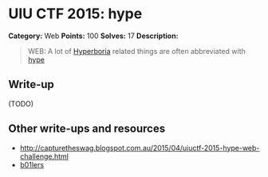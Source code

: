 # UIU CTF 2015: hype

**Category:** Web
**Points:** 100
**Solves:** 17
**Description:**

> WEB: A lot of [Hyperboria](http://a050032a39d870de1be70314b90d0917.tk/) related things are often abbreviated with [hype](https://www.youtube.com/watch?v=B3vkL1nxQDI)

## Write-up

(TODO)

## Other write-ups and resources

* <http://capturetheswag.blogspot.com.au/2015/04/uiuctf-2015-hype-web-challenge.html>
* [b01lers](https://b01lers.net/UIUCTF/hype/41/)
